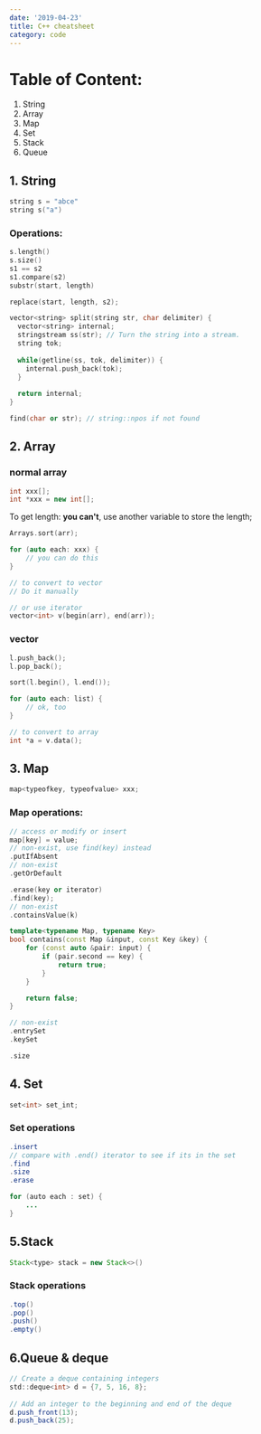 ```yaml
---
date: '2019-04-23'
title: C++ cheatsheet
category: code
---
```


# Table of Content:

1. String
2. Array
3. Map
4. Set
5. Stack
6. Queue

## 1. String

```cpp
string s = "abce"
string s("a")
```

### Operations:

```cpp
s.length()
s.size()
s1 == s2
s1.compare(s2)
substr(start, length)

replace(start, length, s2);

vector<string> split(string str, char delimiter) {
  vector<string> internal;
  stringstream ss(str); // Turn the string into a stream.
  string tok;
 
  while(getline(ss, tok, delimiter)) {
    internal.push_back(tok);
  }
 
  return internal;
}

find(char or str); // string::npos if not found
```

## 2. Array

### normal array

```cpp
int xxx[];
int *xxx = new int[];
```

To get length: **you can't**, use another variable to store the length;

```cpp
Arrays.sort(arr);

for (auto each: xxx) {
    // you can do this
}

// to convert to vector
// Do it manually

// or use iterator
vector<int> v(begin(arr), end(arr));
```

### vector<E>

```cpp
l.push_back();
l.pop_back();

sort(l.begin(), l.end());

for (auto each: list) {
    // ok, too
}

// to convert to array
int *a = v.data();
```

## 3. Map

```cpp
map<typeofkey, typeofvalue> xxx;
```

### Map operations:

```cpp
// access or modify or insert
map[key] = value;
// non-exist, use find(key) instead
.putIfAbsent
// non-exist
.getOrDefault

.erase(key or iterator)
.find(key);
// non-exist
.containsValue(k)

template<typename Map, typename Key>
bool contains(const Map &input, const Key &key) {
    for (const auto &pair: input) {
        if (pair.second == key) {
            return true;
        }
    }

    return false;
}

// non-exist
.entrySet
.keySet

.size
```

## 4. Set

```cpp
set<int> set_int;
```

### Set operations

```java
.insert
// compare with .end() iterator to see if its in the set
.find
.size
.erase

for (auto each : set) {
    ...
}
```

## 5.Stack

```java
Stack<type> stack = new Stack<>()
```

### Stack operations

```java
.top()
.pop()
.push()
.empty()
```

## 6.Queue & deque
```java
// Create a deque containing integers
std::deque<int> d = {7, 5, 16, 8};
 
// Add an integer to the beginning and end of the deque
d.push_front(13);
d.push_back(25);
```